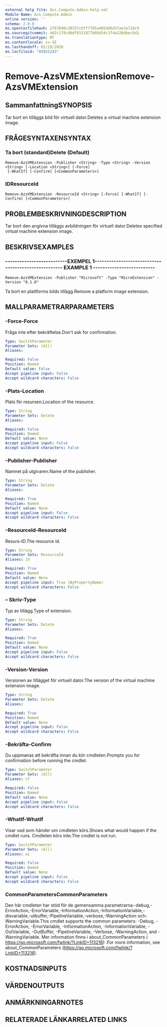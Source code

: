 ```yaml
---
external help file: Azs.Compute.Admin-help.xml
Module Name: Azs.Compute.Admin
online version: ''
schema: 2.0.0
ms.openlocfilehash: 2f87690c20357cbff7f85a405dd6d3fae3a72dc9
ms.sourcegitcommit: 4d2c178cd6df9151877b08d54c1f4a228dbec9d1
ms.translationtype: MT
ms.contentlocale: sv-SE
ms.lasthandoff: 01/29/2020
ms.locfileid: "93921243"
---
```

# <span data-ttu-id="a027b-101">Remove-AzsVMExtension</span><span class="sxs-lookup"><span data-stu-id="a027b-101">Remove-AzsVMExtension</span></span>

## <span data-ttu-id="a027b-102">Sammanfattning</span><span class="sxs-lookup"><span data-stu-id="a027b-102">SYNOPSIS</span></span>
<span data-ttu-id="a027b-103">Tar bort en tilläggs bild för virtuell dator.</span><span class="sxs-lookup"><span data-stu-id="a027b-103">Deletes a virtual machine extension image.</span></span>

## <span data-ttu-id="a027b-104">FRÅGESYNTAXEN</span><span class="sxs-lookup"><span data-stu-id="a027b-104">SYNTAX</span></span>

### <span data-ttu-id="a027b-105">Ta bort (standard)</span><span class="sxs-lookup"><span data-stu-id="a027b-105">Delete (Default)</span></span>
```
Remove-AzsVMExtension -Publisher <String> -Type <String> -Version <String> [-Location <String>] [-Force]
 [-WhatIf] [-Confirm] [<CommonParameters>]
```

### <span data-ttu-id="a027b-106">ID</span><span class="sxs-lookup"><span data-stu-id="a027b-106">ResourceId</span></span>
```
Remove-AzsVMExtension -ResourceId <String> [-Force] [-WhatIf] [-Confirm] [<CommonParameters>]
```

## <span data-ttu-id="a027b-107">PROBLEMBESKRIVNING</span><span class="sxs-lookup"><span data-stu-id="a027b-107">DESCRIPTION</span></span>
<span data-ttu-id="a027b-108">Tar bort den angivna tilläggs avbildningen för virtuell dator.</span><span class="sxs-lookup"><span data-stu-id="a027b-108">Deletes specified virtual machine extension image.</span></span>

## <span data-ttu-id="a027b-109">BESKRIVS</span><span class="sxs-lookup"><span data-stu-id="a027b-109">EXAMPLES</span></span>

### <span data-ttu-id="a027b-110">--------------------------EXEMPEL 1--------------------------</span><span class="sxs-lookup"><span data-stu-id="a027b-110">-------------------------- EXAMPLE 1 --------------------------</span></span>
```
Remove-AzsVMExtension -Publisher "Microsoft" -Type "MicroExtension" -Version "0.1.0"
```

<span data-ttu-id="a027b-111">Ta bort en plattforms bilds tillägg.</span><span class="sxs-lookup"><span data-stu-id="a027b-111">Remove a platform image extension.</span></span>

## <span data-ttu-id="a027b-112">MALLPARAMETRAR</span><span class="sxs-lookup"><span data-stu-id="a027b-112">PARAMETERS</span></span>

### <span data-ttu-id="a027b-113">-Force</span><span class="sxs-lookup"><span data-stu-id="a027b-113">-Force</span></span>
<span data-ttu-id="a027b-114">Fråga inte efter bekräftelse.</span><span class="sxs-lookup"><span data-stu-id="a027b-114">Don't ask for confirmation.</span></span>

```yaml
Type: SwitchParameter
Parameter Sets: (All)
Aliases: 

Required: False
Position: Named
Default value: False
Accept pipeline input: False
Accept wildcard characters: False
```

### <span data-ttu-id="a027b-115">-Plats</span><span class="sxs-lookup"><span data-stu-id="a027b-115">-Location</span></span>
<span data-ttu-id="a027b-116">Plats för resursen.</span><span class="sxs-lookup"><span data-stu-id="a027b-116">Location of the resource.</span></span>

```yaml
Type: String
Parameter Sets: Delete
Aliases: 

Required: False
Position: Named
Default value: None
Accept pipeline input: False
Accept wildcard characters: False
```

### <span data-ttu-id="a027b-117">-Publisher</span><span class="sxs-lookup"><span data-stu-id="a027b-117">-Publisher</span></span>
<span data-ttu-id="a027b-118">Namnet på utgivaren.</span><span class="sxs-lookup"><span data-stu-id="a027b-118">Name of the publisher.</span></span>

```yaml
Type: String
Parameter Sets: Delete
Aliases: 

Required: True
Position: Named
Default value: None
Accept pipeline input: False
Accept wildcard characters: False
```

### <span data-ttu-id="a027b-119">-ResourceId</span><span class="sxs-lookup"><span data-stu-id="a027b-119">-ResourceId</span></span>
<span data-ttu-id="a027b-120">Resurs-ID.</span><span class="sxs-lookup"><span data-stu-id="a027b-120">The resource id.</span></span>

```yaml
Type: String
Parameter Sets: ResourceId
Aliases: id

Required: True
Position: Named
Default value: None
Accept pipeline input: True (ByPropertyName)
Accept wildcard characters: False
```

### <span data-ttu-id="a027b-121">– Skriv</span><span class="sxs-lookup"><span data-stu-id="a027b-121">-Type</span></span>
<span data-ttu-id="a027b-122">Typ av tillägg.</span><span class="sxs-lookup"><span data-stu-id="a027b-122">Type of extension.</span></span>

```yaml
Type: String
Parameter Sets: Delete
Aliases: 

Required: True
Position: Named
Default value: None
Accept pipeline input: False
Accept wildcard characters: False
```

### <span data-ttu-id="a027b-123">-Version</span><span class="sxs-lookup"><span data-stu-id="a027b-123">-Version</span></span>
<span data-ttu-id="a027b-124">Versionen av tillägget för virtuell dator.</span><span class="sxs-lookup"><span data-stu-id="a027b-124">The version of the virtual machine extension image.</span></span>

```yaml
Type: String
Parameter Sets: Delete
Aliases: 

Required: True
Position: Named
Default value: None
Accept pipeline input: False
Accept wildcard characters: False
```

### <span data-ttu-id="a027b-125">-Bekräfta</span><span class="sxs-lookup"><span data-stu-id="a027b-125">-Confirm</span></span>
<span data-ttu-id="a027b-126">Du uppmanas att bekräfta innan du kör cmdleten.</span><span class="sxs-lookup"><span data-stu-id="a027b-126">Prompts you for confirmation before running the cmdlet.</span></span>

```yaml
Type: SwitchParameter
Parameter Sets: (All)
Aliases: cf

Required: False
Position: Named
Default value: None
Accept pipeline input: False
Accept wildcard characters: False
```

### <span data-ttu-id="a027b-127">-WhatIf</span><span class="sxs-lookup"><span data-stu-id="a027b-127">-WhatIf</span></span>
<span data-ttu-id="a027b-128">Visar vad som händer om cmdleten körs.</span><span class="sxs-lookup"><span data-stu-id="a027b-128">Shows what would happen if the cmdlet runs.</span></span>
<span data-ttu-id="a027b-129">Cmdleten körs inte.</span><span class="sxs-lookup"><span data-stu-id="a027b-129">The cmdlet is not run.</span></span>

```yaml
Type: SwitchParameter
Parameter Sets: (All)
Aliases: wi

Required: False
Position: Named
Default value: None
Accept pipeline input: False
Accept wildcard characters: False
```

### <span data-ttu-id="a027b-130">CommonParameters</span><span class="sxs-lookup"><span data-stu-id="a027b-130">CommonParameters</span></span>
<span data-ttu-id="a027b-131">Den här cmdleten har stöd för de gemensamma parametrarna:-debug,-ErrorAction,-ErrorVariable,-InformationAction,-InformationVariable,-disvariable,-utbuffer,-PipelineVariable,-verbose,-WarningAction och-WarningVariable.</span><span class="sxs-lookup"><span data-stu-id="a027b-131">This cmdlet supports the common parameters: -Debug, -ErrorAction, -ErrorVariable, -InformationAction, -InformationVariable, -OutVariable, -OutBuffer, -PipelineVariable, -Verbose, -WarningAction, and -WarningVariable.</span></span> <span data-ttu-id="a027b-132">Mer information finns i about_CommonParameters ( https://go.microsoft.com/fwlink/?LinkID=113216) .</span><span class="sxs-lookup"><span data-stu-id="a027b-132">For more information, see about_CommonParameters (https://go.microsoft.com/fwlink/?LinkID=113216).</span></span>

## <span data-ttu-id="a027b-133">KOSTNADS</span><span class="sxs-lookup"><span data-stu-id="a027b-133">INPUTS</span></span>

## <span data-ttu-id="a027b-134">VÄRDEN</span><span class="sxs-lookup"><span data-stu-id="a027b-134">OUTPUTS</span></span>

## <span data-ttu-id="a027b-135">ANMÄRKNINGAR</span><span class="sxs-lookup"><span data-stu-id="a027b-135">NOTES</span></span>

## <span data-ttu-id="a027b-136">RELATERADE LÄNKAR</span><span class="sxs-lookup"><span data-stu-id="a027b-136">RELATED LINKS</span></span>

